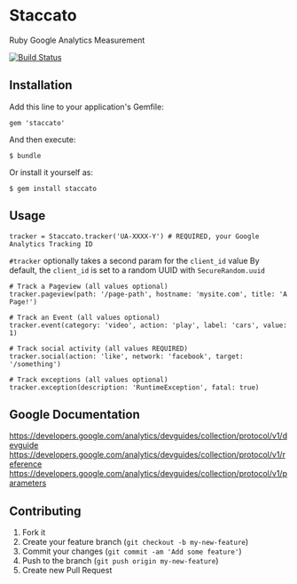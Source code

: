# Staccato

Ruby Google Analytics Measurement

[![Build Status](https://travis-ci.org/tpitale/staccato.png?branch=master)](https://travis-ci.org/tpitale/staccato)

## Installation

Add this line to your application's Gemfile:

    gem 'staccato'

And then execute:

    $ bundle

Or install it yourself as:

    $ gem install staccato

## Usage

    tracker = Staccato.tracker('UA-XXXX-Y') # REQUIRED, your Google Analytics Tracking ID

`#tracker` optionally takes a second param for the `client_id` value
By default, the `client_id` is set to a random UUID with `SecureRandom.uuid`

    # Track a Pageview (all values optional)
    tracker.pageview(path: '/page-path', hostname: 'mysite.com', title: 'A Page!')

    # Track an Event (all values optional)
    tracker.event(category: 'video', action: 'play', label: 'cars', value: 1)

    # Track social activity (all values REQUIRED)
    tracker.social(action: 'like', network: 'facebook', target: '/something')

    # Track exceptions (all values optional)
    tracker.exception(description: 'RuntimeException', fatal: true)

## Google Documentation

https://developers.google.com/analytics/devguides/collection/protocol/v1/devguide
https://developers.google.com/analytics/devguides/collection/protocol/v1/reference
https://developers.google.com/analytics/devguides/collection/protocol/v1/parameters

## Contributing

1. Fork it
2. Create your feature branch (`git checkout -b my-new-feature`)
3. Commit your changes (`git commit -am 'Add some feature'`)
4. Push to the branch (`git push origin my-new-feature`)
5. Create new Pull Request
